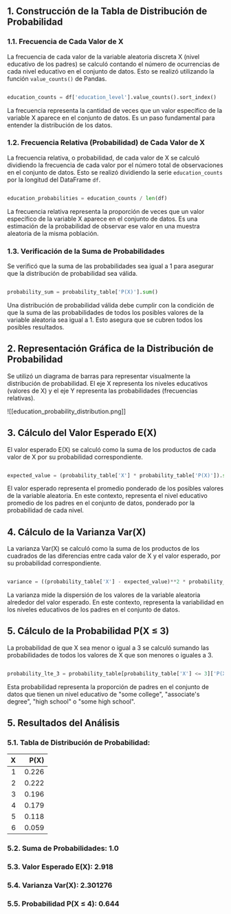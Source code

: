 ## 1. Construcción de la Tabla de Distribución de Probabilidad

### 1.1. Frecuencia de Cada Valor de X
La frecuencia de cada valor de la variable aleatoria discreta X (nivel educativo de los padres) se calculó contando el número de ocurrencias de cada nivel educativo en el conjunto de datos. Esto se realizó utilizando la función `value_counts()` de Pandas.
  
```python

education_counts = df['education_level'].value_counts().sort_index()

``` 

La frecuencia representa la cantidad de veces que un valor específico de la variable X aparece en el conjunto de datos. Es un paso fundamental para entender la distribución de los datos.

### 1.2. Frecuencia Relativa (Probabilidad) de Cada Valor de X
La frecuencia relativa, o probabilidad, de cada valor de X se calculó dividiendo la frecuencia de cada valor por el número total de observaciones en el conjunto de datos. Esto se realizó dividiendo la serie `education_counts` por la longitud del DataFrame `df`.

```python

education_probabilities = education_counts / len(df)

```

La frecuencia relativa representa la proporción de veces que un valor específico de la variable X aparece en el conjunto de datos. Es una estimación de la probabilidad de observar ese valor en una muestra aleatoria de la misma población.

### 1.3. Verificación de la Suma de Probabilidades
Se verificó que la suma de las probabilidades sea igual a 1 para asegurar que la distribución de probabilidad sea válida.

```python

probability_sum = probability_table['P(X)'].sum()

```

Una distribución de probabilidad válida debe cumplir con la condición de que la suma de las probabilidades de todos los posibles valores de la variable aleatoria sea igual a 1. Esto asegura que se cubren todos los posibles resultados.

## 2. Representación Gráfica de la Distribución de Probabilidad
Se utilizó un diagrama de barras para representar visualmente la distribución de probabilidad. El eje X representa los niveles educativos (valores de X) y el eje Y representa las probabilidades (frecuencias relativas).

![[education_probability_distribution.png]]
## 3. Cálculo del Valor Esperado E(X) 
El valor esperado E(X) se calculó como la suma de los productos de cada valor de X por su probabilidad correspondiente.

```python

expected_value = (probability_table['X'] * probability_table['P(X)']).sum()

```

El valor esperado representa el promedio ponderado de los posibles valores de la variable aleatoria. En este contexto, representa el nivel educativo promedio de los padres en el conjunto de datos, ponderado por la probabilidad de cada nivel.

## 4. Cálculo de la Varianza Var(X)
La varianza Var(X) se calculó como la suma de los productos de los cuadrados de las diferencias entre cada valor de X y el valor esperado, por su probabilidad correspondiente.

```python

variance = ((probability_table['X'] - expected_value)**2 * probability_table['P(X)']).sum()

```

La varianza mide la dispersión de los valores de la variable aleatoria alrededor del valor esperado. En este contexto, representa la variabilidad en los niveles educativos de los padres en el conjunto de datos.
  
## 5. Cálculo de la Probabilidad P(X ≤ 3)
La probabilidad de que X sea menor o igual a 3 se calculó sumando las probabilidades de todos los valores de X que son menores o iguales a 3.

```python

probability_lte_3 = probability_table[probability_table['X'] <= 3]['P(X)'].sum()

```

Esta probabilidad representa la proporción de padres en el conjunto de datos que tienen un nivel educativo de "some college", "associate's degree", "high school" o "some high school".

## 5. Resultados del Análisis
### 5.1. Tabla de Distribución de Probabilidad:
|   X |   P(X) |
| --: | -----: |
|   1 |  0.226 |
|   2 |  0.222 |
|   3 |  0.196 |
|   4 |  0.179 |
|   5 |  0.118 |
|   6 |  0.059 |
### 5.2. Suma de Probabilidades: 1.0
### 5.3. Valor Esperado E(X): 2.918
### 5.4. Varianza Var(X): 2.301276
### 5.5. Probabilidad P(X ≤ 4): 0.644


